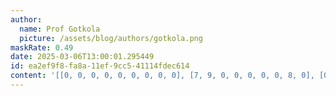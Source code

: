 ```yaml
---
author:
  name: Prof Gotkola
  picture: /assets/blog/authors/gotkola.png
maskRate: 0.49
date: 2025-03-06T13:00:01.295449
id: ea2ef9f8-fa8a-11ef-9cc5-41114fdec614
content: '[[0, 0, 0, 0, 0, 0, 0, 0, 0], [7, 9, 0, 0, 0, 0, 0, 8, 0], [0, 0, 0, 4, 0, 1, 5, 7, 0], [2, 1, 3, 0, 4, 0, 8, 6, 0], [8, 0, 0, 0, 1, 0, 4, 3, 0], [4, 0, 9, 6, 3, 8, 2, 5, 1], [1, 5, 0, 9, 8, 0, 3, 0, 0], [0, 3, 8, 1, 6, 0, 0, 4, 5], [0, 0, 2, 7, 5, 0, 9, 1, 8]]'
---
```

